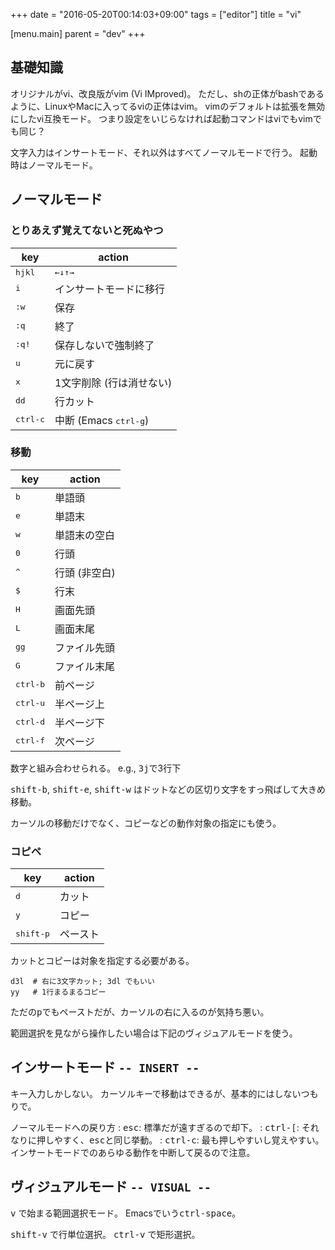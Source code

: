 +++
date = "2016-05-20T00:14:03+09:00"
tags = ["editor"]
title = "vi"

[menu.main]
  parent = "dev"
+++

## 基礎知識

オリジナルがvi、改良版がvim (Vi IMproved)。
ただし、shの正体がbashであるように、LinuxやMacに入ってるviの正体はvim。
vimのデフォルトは拡張を無効にしたvi互換モード。
つまり設定をいじらなければ起動コマンドはviでもvimでも同じ？

文字入力はインサートモード、それ以外はすべてノーマルモードで行う。
起動時はノーマルモード。

## ノーマルモード

### とりあえず覚えてないと死ぬやつ

key             | action
--------------- | ------
<kbd>hjkl</kbd> | <kbd>←↓↑→</kbd>
<kbd>i</kbd>    | インサートモードに移行
<kbd>:w</kbd>   | 保存
<kbd>:q</kbd>   | 終了
<kbd>:q!</kbd>  | 保存しないで強制終了
<kbd>u</kbd>    | 元に戻す
<kbd>x</kbd>    | 1文字削除 (行は消せない)
<kbd>dd</kbd>   | 行カット
<kbd>ctrl-c</kbd> | 中断 (Emacs <kbd>ctrl-g</kbd>)


### 移動

key           | action
------------- | ------
<kbd>b</kbd>  | 単語頭
<kbd>e</kbd>  | 単語末
<kbd>w</kbd>  | 単語末の空白
<kbd>0</kbd>  | 行頭
<kbd>^</kbd>  | 行頭 (非空白)
<kbd>$</kbd>  | 行末
<kbd>H</kbd>  | 画面先頭
<kbd>L</kbd>  | 画面末尾
<kbd>gg</kbd> | ファイル先頭
<kbd>G</kbd>  | ファイル末尾
<kbd>ctrl-b</kbd> | 前ページ
<kbd>ctrl-u</kbd> | 半ページ上
<kbd>ctrl-d</kbd> | 半ページ下
<kbd>ctrl-f</kbd> | 次ページ

数字と組み合わせられる。
e.g., <kbd>3j</kbd>で3行下

<kbd>shift-b</kbd>, <kbd>shift-e</kbd>, <kbd>shift-w</kbd>
はドットなどの区切り文字をすっ飛ばして大きめ移動。

カーソルの移動だけでなく、コピーなどの動作対象の指定にも使う。

### コピペ

key           | action
------------- | ------
<kbd>d</kbd>  | カット
<kbd>y</kbd>  | コピー
<kbd>shift-p</kbd> | ペースト

カットとコピーは対象を指定する必要がある。

```
d3l  # 右に3文字カット; 3dl でもいい
yy   # 1行まるまるコピー
```

ただの<kbd>p</kbd>でもペーストだが、カーソルの右に入るのが気持ち悪い。

範囲選択を見ながら操作したい場合は下記のヴィジュアルモードを使う。


## インサートモード `-- INSERT --`

キー入力しかしない。
カーソルキーで移動はできるが、基本的にはしないつもりで。

ノーマルモードへの戻り方
: <kbd>esc</kbd>: 標準だが遠すぎるので却下。
: <kbd>ctrl-[</kbd>: それなりに押しやすく、<kbd>esc</kbd>と同じ挙動。
: <kbd>ctrl-c</kbd>: 最も押しやすいし覚えやすい。
  インサートモードでのあらゆる動作を中断して戻るので注意。


## ヴィジュアルモード `-- VISUAL --`

<kbd>v</kbd> で始まる範囲選択モード。
Emacsでいう<kbd>ctrl-space</kbd>。

<kbd>shift-v</kbd> で行単位選択。
<kbd>ctrl-v</kbd> で矩形選択。

